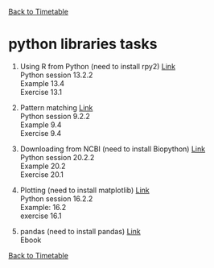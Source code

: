 <a href="https://github.com/joanamarques/python_course"> Back to Timetable</a>


# python libraries tasks

1. Using R from Python (need to install rpy2)
<a href="https://github.com/joanamarques/python_course/blob/master/day4/2-PythonLibraries/Chapter13_Using_R.pdf"> Link</a> <br>
Python session 13.2.2 <br>
Example 13.4 <br>
Exercise 13.1 <br>


2. Pattern matching 
<a href="https://github.com/joanamarques/python_course/blob/master/day4/2-PythonLibraries/pattern_matching.pdf"> Link</a> <br>
Python session 9.2.2 <br>
Example 9.4 <br>
Exercise 9.4 <br>

3. Downloading from NCBI (need to install Biopython) 
<a href="https://github.com/joanamarques/python_course/blob/master/day4/2-PythonLibraries/biopython.pdf"> Link</a> <br>
Python session 20.2.2 <br>
Example 20.2 <br>
Exercise 20.1 <br>



4. Plotting (need to install matplotlib) 
<a href="https://github.com/joanamarques/python_course/blob/master/day4/2-PythonLibraries/plotting.pdf"> Link</a> <br>
Python session 16.2.2 <br>
Example: 16.2 <br>
exercise 16.1 <br>


5. pandas (need to install pandas)
<a href="https://github.com/joanamarques/python_course/blob/master/day4/2-PythonLibraries/pandas/"> Link</a> <br>
Ebook <br>

<a href="https://github.com/joanamarques/python_course"> Back to Timetable</a>
